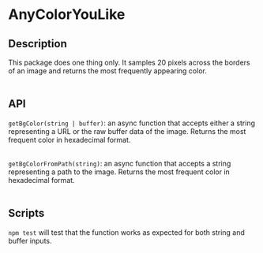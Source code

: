 # AnyColorYouLike

## Description

This package does one thing only. It samples 20 pixels across the borders of an image and returns the most frequently appearing color.
<br/><br/>

## API

`getBgColor(string | buffer)`: an async function that accepts either a string representing a URL or the raw buffer data of the image. Returns the most frequent color in hexadecimal format.
<br/><br/>

`getBgColorFromPath(string)`: an async function that accepts a string representing a path to the image. Returns the most frequent color in hexadecimal format.
<br/><br/>

## Scripts

`npm test` will test that the function works as expected for both string and buffer inputs.
<br/><br/>
